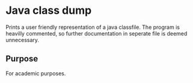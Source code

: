 # Java class dump
Prints a user friendly representation of a java classfile.
The program is heavilly commented, so further documentation in seperate file is deemed unnecessary.

## Purpose
For academic purposes.
